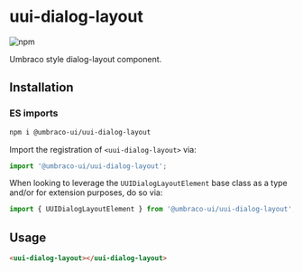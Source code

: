 # uui-dialog-layout

![npm](https://img.shields.io/npm/v/@umbraco-ui/uui-dialog-layout?logoColor=%231B264F)

Umbraco style dialog-layout component.

## Installation

### ES imports

```zsh
npm i @umbraco-ui/uui-dialog-layout
```

Import the registration of `<uui-dialog-layout>` via:

```javascript
import '@umbraco-ui/uui-dialog-layout';
```

When looking to leverage the `UUIDialogLayoutElement` base class as a type and/or for extension purposes, do so via:

```javascript
import { UUIDialogLayoutElement } from '@umbraco-ui/uui-dialog-layout';
```

## Usage

```html
<uui-dialog-layout></uui-dialog-layout>
```
